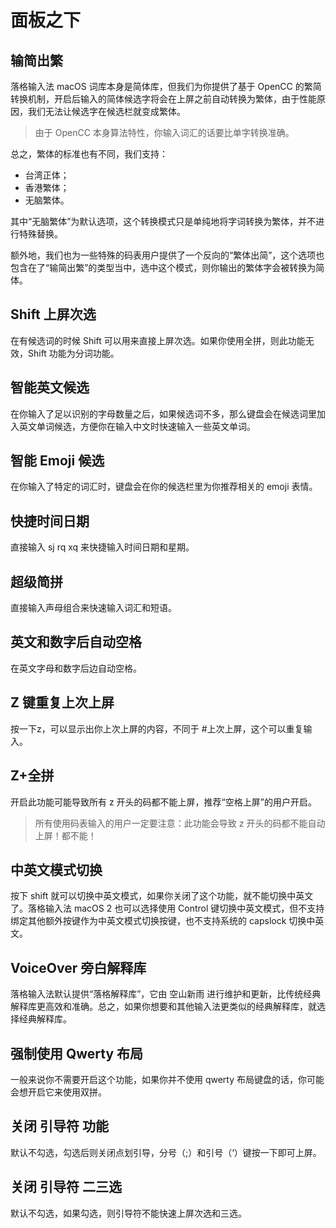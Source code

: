 # 面板之下

## 输简出繁

落格输入法 macOS 词库本身是简体库，但我们为你提供了基于 OpenCC 的繁简转换机制，开启后输入的简体候选字将会在上屏之前自动转换为繁体，由于性能原因，我们无法让候选字在候选栏就变成繁体。

> 由于 OpenCC 本身算法特性，你输入词汇的话要比单字转换准确。

总之，繁体的标准也有不同，我们支持：

* 台湾正体；
* 香港繁体；
* 无脑繁体。

其中“无脑繁体”为默认选项，这个转换模式只是单纯地将字词转换为繁体，并不进行特殊替换。

额外地，我们也为一些特殊的码表用户提供了一个反向的“繁体出简”，这个选项也包含在了“输简出繁”的类型当中，选中这个模式，则你输出的繁体字会被转换为简体。

## Shift 上屏次选

在有候选词的时候 Shift 可以用来直接上屏次选。如果你使用全拼，则此功能无效，Shift 功能为分词功能。

## 智能英文候选

在你输入了足以识别的字母数量之后，如果候选词不多，那么键盘会在候选词里加入英文单词候选，方便你在输入中文时快速输入一些英文单词。

## 智能 Emoji 候选

在你输入了特定的词汇时，键盘会在你的候选栏里为你推荐相关的 emoji 表情。

## 快捷时间日期

直接输入 sj rq xq 来快捷输入时间日期和星期。

## 超级简拼

直接输入声母组合来快速输入词汇和短语。

## 英文和数字后自动空格

在英文字母和数字后边自动空格。

## Z 键重复上次上屏

按一下z，可以显示出你上次上屏的内容，不同于 \#上次上屏，这个可以重复输入。

## Z+全拼

开启此功能可能导致所有 z 开头的码都不能上屏，推荐“空格上屏”的用户开启。

> 所有使用码表输入的用户一定要注意：此功能会导致 z 开头的码都不能自动上屏！都不能！

## 中英文模式切换

按下 shift 就可以切换中英文模式，如果你关闭了这个功能，就不能切换中英文了。落格输入法 macOS 2 也可以选择使用 Control 键切换中英文模式，但不支持绑定其他额外按键作为中英文模式切换按键，也不支持系统的 capslock 切换中英文。

## VoiceOver 旁白解释库

落格输入法默认提供“落格解释库”，它由 空山新雨 进行维护和更新，比传统经典解释库更高效和准确。总之，如果你想要和其他输入法更类似的经典解释库，就选择经典解释库。

## 强制使用 Qwerty 布局

一般来说你不需要开启这个功能，如果你并不使用 qwerty 布局键盘的话，你可能会想开启它来使用双拼。

## 关闭 引导符 功能

默认不勾选，勾选后则关闭点划引导，分号（;）和引号（‘）键按一下即可上屏。

## 关闭 引导符 二三选

默认不勾选，如果勾选，则引导符不能快速上屏次选和三选。


